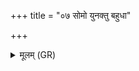 +++
title = "०७ सोमो युनक्तु बहुधा"

+++
<details><summary>मूलम् (GR)</summary>

सोमो युनक्तु बहुधा पयांस्य्  
अस्मिन् (…) ॥ +++(see 4b)+++
</details>